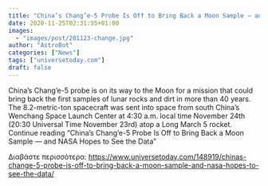 ```yaml
---
title: "China’s Chang’e-5 Probe Is Off to Bring Back a Moon Sample — and NASA Hopes to See the Data"
date: 2020-11-25T02:31:55+01:00
images:
  - "images/post/201123-change.jpg"
author: "AstroBot"
categories: ["News"]
tags: ["universetoday.com"]
draft: false
---
```


China’s Chang’e-5 probe is on its way to the Moon for a mission that could bring back the first samples of lunar rocks and dirt in more than 40 years. The 8.2-metric-ton spacecraft was sent into space from south China’s Wenchang Space Launch Center at 4:30 a.m. local time November 24th (20:30 Universal Time November 23rd) atop a Long March 5 rocket. Continue reading “China’s Chang’e-5 Probe Is Off to Bring Back a Moon Sample — and NASA Hopes to See the Data” 

Διαβάστε περισσότερα: https://www.universetoday.com/148919/chinas-change-5-probe-is-off-to-bring-back-a-moon-sample-and-nasa-hopes-to-see-the-data/
